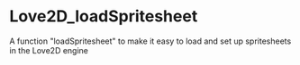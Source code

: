 # Love2D_loadSpritesheet
A function "loadSpritesheet" to make it easy to load and set up spritesheets in the Love2D engine
